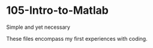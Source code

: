 # 105-Intro-to-Matlab
Simple and yet necessary

These files encompass my first experiences with coding.


# 
